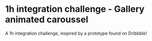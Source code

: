 # 1h integration challenge - Gallery animated caroussel
A 1h integration challenge, inspired by a prototype found on Dribbble!
